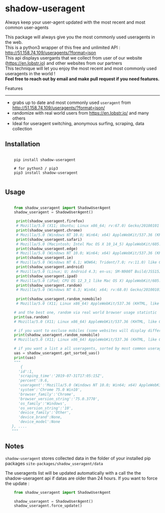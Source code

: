 shadow-useragent
==============

Always keep your user-agent updated with the most recent and most common user-agents

This package will always give you the most commonly used useragents in the web.  
This is a python3 wrapper of this free and unlimited API : <http://51.158.74.109/useragents/?format=json>  
This api displays usergants that we collect from user of our website (<https://en.lobstr.io>) and other websites from our partners  
This technique will let you  enjoy the most recent and most commonly used useragents in the world !  
**Feel free to reach out by email and make pull request if you need features.**


Features
********

* grabs up to date and most commonly used ``useragent`` from <http://51.158.74.109/useragents/?format=json/>
* randomize with real world users from <https://en.lobstr.io/> and many others
* Ideal for useragent switching, anonymous surfing, scraping, data collection

Installation
------------

```shell

    pip install shadow-useragent
    
    # for python3 / pip3
    pip3 install shadow-useragent
    
```

Usage
-----
```python

    from shadow_useragent import ShadowUserAgent
    shadow_useragent = ShadowUserAgent()

     print(shadow_useragent.firefox)
     # Mozilla/5.0 (X11; Ubuntu; Linux x86_64; rv:67.0) Gecko/20100101 Firefox/67.0
     print(shadow_useragent.chrome)
     # Mozilla/5.0 (Windows NT 10.0; Win64; x64) AppleWebKit/537.36 (KHTML, like Gecko) Chrome/74.0.3729.169 Safari/537.36
     print(shadow_useragent.safari)
     # Mozilla/5.0 (Macintosh; Intel Mac OS X 10_14_5) AppleWebKit/605.1.15 (KHTML, like Gecko) Version/12.1.1 Safari/605.1.15
     print(shadow_useragent.edge)
     # Mozilla/5.0 (Windows NT 10.0; Win64; x64) AppleWebKit/537.36 (KHTML, like Gecko) Chrome/64.0.3282.140 Safari/537.36 Edge/17.17134
     print(shadow_useragent.ie)
     # Mozilla/5.0 (Windows NT 6.1; WOW64; Trident/7.0; rv:11.0) like Gecko
     print(shadow_useragent.android)
     # Mozilla/5.0 (Linux; U; Android 4.3; en-us; SM-N900T Build/JSS15J) AppleWebKit/534.30 (KHTML, like Gecko) Version/4.0 Mobile Safari/534.30
     print(shadow_useragent.ipad)
     # Mozilla/5.0 (iPad; CPU OS 12_3_1 like Mac OS X) AppleWebKit/605.1.15 (KHTML, like Gecko) Version/12.1.1 Mobile/15E148 Safari/604.1
     print(shadow_useragent.random)
     # Mozilla/5.0 (Windows NT 6.3; Win64; x64; rv:68.0) Gecko/20100101 Firefox/68.0
     
     print(shadow_useragent.random_nomobile)
     # Mozilla/5.0 (X11; Linux x86_64) AppleWebKit/537.36 (KHTML, like Gecko) Chrome/75.0.3770.90 Safari/537.36

    # and the best one, random via real world browser usage statistic
    print(ua.random)
    # Mozilla/5.0 (X11; Linux x86_64) AppleWebKit/537.36 (KHTML, like Gecko) Chrome/75.0.3770.90 Safari/537.36

    # if you want to excluse mobiles (some websites will display different pages)
    print(shadow_useragent.random_nomobile)
    # Mozilla/5.0 (X11; Linux x86_64) AppleWebKit/537.36 (KHTML, like Gecko) Chrome/75.0.3770.90 Safari/537.36

    # if you want a list a all useragents, sorted by most common useragent
    uas = shadow_useragent.get_sorted_uas()
    print(uas)
    """
       {
      'id':1,
      'scraping_time':'2019-07-31T17:05:15Z',
      'percent':9.6,
      'useragent':'Mozilla/5.0 (Windows NT 10.0; Win64; x64) AppleWebKit/537.36 (KHTML, like Gecko) Chrome/75.0.3770.100 Safari/537.36',
      'system':'Chrome 75.0 Win10',
      'browser_family':'Chrome',
      'browser_version_string':'75.0.3770',
      'os_family':'Windows',
      'os_version_string':'10',
      'device_family':'Other',
      'device_brand':None,
      'device_model':None
   }, ....
   """
```

Notes
-----


``shadow-useragent`` stores collected data in the folder of your installed pip packages ``site-packages/shadow_useragent/data``  

The useragents list will be updated automatically with a call the the shadow-useragent api if datas are older than 24 hours. 
If you want to force the update :

```python
    from shadow_useragent import ShadowUserAgent

    shadow_useragent = ShadowUserAgent()
    shadow_useragent.force_update()
```

